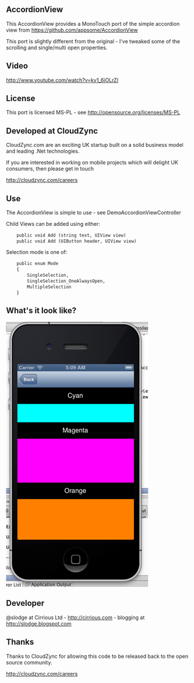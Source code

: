 ## AccordionView

This AccordionView provides a MonoTouch port of the simple accordion view from https://github.com/appsome/AccordionView

This port is slightly different from the original - I've tweaked some of the scrolling and single/multi open properties.

## Video

http://www.youtube.com/watch?v=ky1_6jOLrZI

## License

This port is licensed MS-PL - see http://opensource.org/licenses/MS-PL

## Developed at CloudZync

CloudZync.com are an exciting UK startup built on a solid business model and leading .Net technologies.

If you are interested in working on mobile projects which will delight UK consumers, then please get in touch

http://cloudzync.com/careers

## Use

The AccordionView is simple to use - see DemoAccordionViewController

Child Views can be added using either:

		public void Add (string text, UIView view)
		public void Add (UIButton header, UIView view)

Selection mode is one of:

		public enum Mode
		{
			SingleSelection,
			SingleSelection_OneAlwaysOpen,
			MultipleSelection
		}

## What's it look like?

![ScreenShot](ScreenShot.png)

## Developer

@slodge at Cirrious Ltd - http://cirrious.com - blogging at http://slodge.blogspot.com

## Thanks

Thanks to CloudZync for allowing this code to be released back to the open source community.

http://cloudzync.com/careers